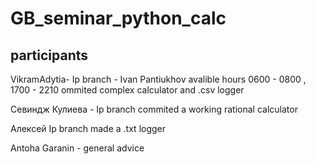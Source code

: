 ﻿# GB_seminar_python_calc
 
## participants

VikramAdytia- Ip branch - Ivan Pantiukhov avalible hours  0600 - 0800 , 1700 - 2210
ommited complex calculator and .csv logger

Севиндж Кулиева - Ip branch commited a working rational calculator

Алексей Ip branch made a .txt logger

Antoha Garanin - general advice